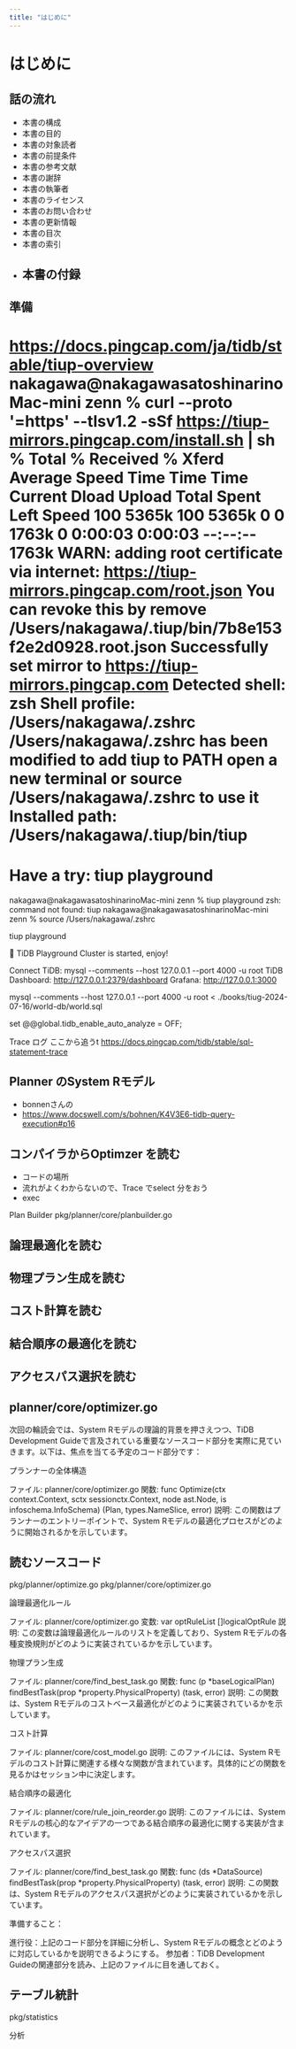 ```yaml
---
title: "はじめに"
---
```


# はじめに
## 話の流れ
- 本書の構成
- 本書の目的
- 本書の対象読者
- 本書の前提条件
- 本書の参考文献
- 本書の謝辞
- 本書の執筆者
- 本書のライセンス
- 本書のお問い合わせ
- 本書の更新情報
- 本書の目次
- 本書の索引
- 本書の付録
  -
## 準備

https://docs.pingcap.com/ja/tidb/stable/tiup-overview
nakagawa@nakagawasatoshinarinoMac-mini zenn % curl --proto '=https' --tlsv1.2 -sSf https://tiup-mirrors.pingcap.com/install.sh | sh
% Total    % Received % Xferd  Average Speed   Time    Time     Time  Current
Dload  Upload   Total   Spent    Left  Speed
100 5365k  100 5365k    0     0  1763k      0  0:00:03  0:00:03 --:--:-- 1763k
WARN: adding root certificate via internet: https://tiup-mirrors.pingcap.com/root.json
You can revoke this by remove /Users/nakagawa/.tiup/bin/7b8e153f2e2d0928.root.json
Successfully set mirror to https://tiup-mirrors.pingcap.com
Detected shell: zsh
Shell profile:  /Users/nakagawa/.zshrc
/Users/nakagawa/.zshrc has been modified to add tiup to PATH
open a new terminal or source /Users/nakagawa/.zshrc to use it
Installed path: /Users/nakagawa/.tiup/bin/tiup
===============================================
Have a try:     tiup playground
===============================================
nakagawa@nakagawasatoshinarinoMac-mini zenn % tiup playground
zsh: command not found: tiup
nakagawa@nakagawasatoshinarinoMac-mini zenn % source /Users/nakagawa/.zshrc

tiup playground


🎉 TiDB Playground Cluster is started, enjoy!

Connect TiDB:    mysql --comments --host 127.0.0.1 --port 4000 -u root
TiDB Dashboard:  http://127.0.0.1:2379/dashboard
Grafana:         http://127.0.0.1:3000



mysql --comments --host 127.0.0.1 --port 4000 -u root < ./books/tiug-2024-07-16/world-db/world.sql


set @@global.tidb_enable_auto_analyze = OFF;


Trace ログ ここから追うt
https://docs.pingcap.com/tidb/stable/sql-statement-trace

## Planner のSystem Rモデル
- bonnenさんの
- https://www.docswell.com/s/bohnen/K4V3E6-tidb-query-execution#p16
## コンパイラからOptimzer を読む
- コードの場所
- 流れがよくわからないので、Trace でselect 分をおう
- exec

Plan Builder
pkg/planner/core/planbuilder.go

## 論理最適化を読む
## 物理プラン生成を読む
## コスト計算を読む
## 結合順序の最適化を読む
## アクセスパス選択を読む
## planner/core/optimizer.go
次回の輪読会では、System Rモデルの理論的背景を押さえつつ、TiDB Development Guideで言及されている重要なソースコード部分を実際に見ていきます。以下は、焦点を当てる予定のコード部分です：

プランナーの全体構造

ファイル: planner/core/optimizer.go
関数: func Optimize(ctx context.Context, sctx sessionctx.Context, node ast.Node, is infoschema.InfoSchema) (Plan, types.NameSlice, error)
説明: この関数はプランナーのエントリーポイントで、System Rモデルの最適化プロセスがどのように開始されるかを示しています。

## 読むソースコード
pkg/planner/optimize.go
pkg/planner/core/optimizer.go

論理最適化ルール

ファイル: planner/core/optimizer.go
変数: var optRuleList []logicalOptRule
説明: この変数は論理最適化ルールのリストを定義しており、System Rモデルの各種変換規則がどのように実装されているかを示しています。


物理プラン生成

ファイル: planner/core/find_best_task.go
関数: func (p *baseLogicalPlan) findBestTask(prop *property.PhysicalProperty) (task, error)
説明: この関数は、System Rモデルのコストベース最適化がどのように実装されているかを示しています。


コスト計算

ファイル: planner/core/cost_model.go
説明: このファイルには、System Rモデルのコスト計算に関連する様々な関数が含まれています。具体的にどの関数を見るかはセッション中に決定します。


結合順序の最適化

ファイル: planner/core/rule_join_reorder.go
説明: このファイルには、System Rモデルの核心的なアイデアの一つである結合順序の最適化に関する実装が含まれています。


アクセスパス選択

ファイル: planner/core/find_best_task.go
関数: func (ds *DataSource) findBestTask(prop *property.PhysicalProperty) (task, error)
説明: この関数は、System Rモデルのアクセスパス選択がどのように実装されているかを示しています。



準備すること：

進行役：上記のコード部分を詳細に分析し、System Rモデルの概念とどのように対応しているかを説明できるようにする。
参加者：TiDB Development Guideの関連部分を読み、上記のファイルに目を通しておく。



## テーブル統計

pkg/statistics

分析